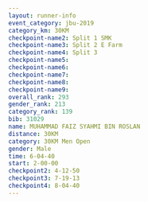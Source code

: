 ```yaml
---
layout: runner-info 
event_category: jbu-2019 
category_km: 30KM 
checkpoint-name2: Split 1 SMK 
checkpoint-name3: Split 2 E Farm 
checkpoint-name4: Split 3 
checkpoint-name5: 
checkpoint-name6: 
checkpoint-name7: 
checkpoint-name8: 
checkpoint-name9: 
overall_rank: 293
gender_rank: 213
category_rank: 139
bib: 31029
name: MUHAMMAD FAIZ SYAHMI BIN ROSLAN
distance: 30KM
category: 30KM Men Open
gender: Male
time: 6-04-40
start: 2-00-00
checkpoint2: 4-12-50
checkpoint3: 7-19-13
checkpoint4: 8-04-40
---
```

